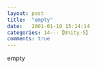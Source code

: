 ```yaml
---
layout: post
title:  "empty"
date:   2001-01-10 15:14:14
categories: 14---【Unity-5】
comments: true
---
```

empty
